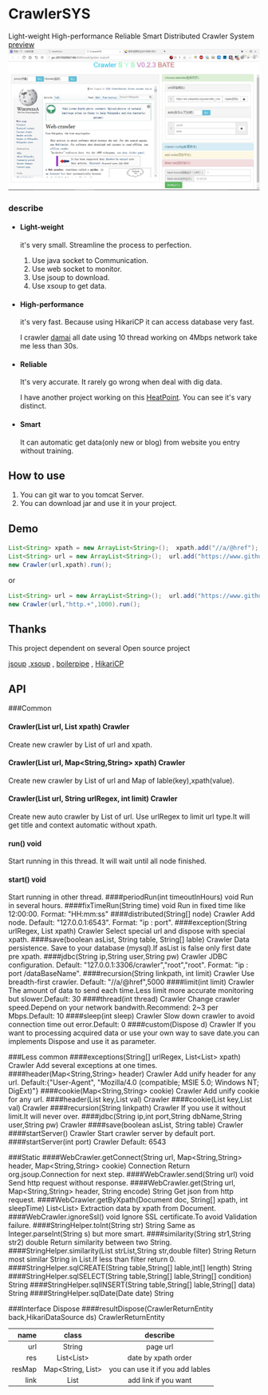 # CrawlerSYS

Light-weight High-performance Reliable Smart Distributed Crawler System [preview](cloudforwork.cn/crawler)![crawlerPage](https://raw.githubusercontent.com/zrtzrt/CrawlerSYS/master/docs/img/crawler.JPG)

### describe
- #### Light-weight
  it's very small. Streamline the process to perfection. 
  1. Use java socket to Communication.
  2. Use web socket to monitor.
  3. Use jsoup to download.
  4. Use xsoup to get data.

- #### High-performance

  it's very fast. Because using HikariCP it can access database very fast.

   I crawler [damai](https://www.damai.cn/) all date using 10 thread working on 4Mbps network take me less than 30s.

- #### Reliable

  It's very accurate. It rarely  go wrong when deal with dig data.

  I have another project working on this [HeatPoint](cloudforwork.cn/heatpoint). You can see it's vary distinct.

- #### Smart

  It can automatic get data(only new or blog) from website you entry without training. 

## How to use

1. You can git war to you tomcat Server.
2. You can download jar and use it in your project.

## Demo

```java
List<String> xpath = new ArrayList<String>();  xpath.add("//a/@href");
List<String> url = new ArrayList<String>();  url.add("https://www.github.com");
new Crawler(url,xpath).run();
```

or

```java
List<String> url = new ArrayList<String>();  url.add("https://www.github.com");
new Crawler(url,"http.+",1000).run();
```

## Thanks

This project dependent on several Open source project

[jsoup](https://github.com/jhy/jsoup) ,[xsoup](https://github.com/code4craft/xsoup) , [boilerpipe](https://github.com/kohlschutter/boilerpipe) , [HikariCP](https://github.com/brettwooldridge/HikariCP)

## API

###Common
#### Crawler(List<String> url, List<String> xpath)	Crawler
Create new crawler by List of url and xpath.
#### Crawler(List<String> url, Map<String,String> xpath)		Crawler
Create new crawler by List of url and Map of lable(key),xpath(value).
#### Crawler(List<String> url, String urlRegex, int limit)		Crawler	
Create new auto crawler by List of url. Use urlRegex to limit url type.It will get title and context automatic without xpath.
#### run() 	void
Start running in this thread. It will wait until all node finished.
#### start() 	void
Start running in other thread.
####periodRun(int timeoutInHours)		void
Run in several hours.
####fixTimeRun(String time)		void
Run in fixed time like 12:00:00. Format: "HH:mm:ss"
####distributed(String[] node)	Crawler
Add node. Default: "127.0.0.1:6543". Format: "ip : port".
####exception(String urlRegex, List<String> xpath)		Crawler
Select special url and dispose with special xpath.
####save(boolean asList, String table, String[] lable)		Crawler
Data persistence. Save to your database (mysql).If asList is false only first date pre xpath.
####jdbc(String ip,String user,String pw)	Crawler
JDBC configuration. Default: "127.0.0.1:3306/crawler","root","root". Format: "ip : port /dataBaseName".
####recursion(String linkpath, int limit)	Crawler
Use breadth-first crawler. Default: "//a/@href",5000
####limit(int limit)	Crawler
The amount of data to send each time.Less limit more accurate monitoring but slower.Default: 30
####thread(int thread)		Crawler
Change crawler speed.Depend on your network bandwith.Recommend: 2~3 per Mbps.Default: 10
####sleep(int sleep)		Crawler
Slow down crawler to avoid connection time out error.Default: 0
####custom(Dispose d)	Crawler
If you want to processing acquired data or use your own way to save date.you can implements  Dispose and use it as parameter.



###Less common
####exceptions(String[] urlRegex, List<List<String>> xpath)	Crawler
Add several exceptions at one times.
####header(Map<String,String> header)	Crawler
Add unify header for any url. Default:{"User-Agent", "Mozilla/4.0 (compatible; MSIE 5.0; Windows NT; DigExt)"}
####cookie(Map<String,String> cookie)		Crawler
Add unify cookie for any url.
####header(List<String> key,List<String> val)	Crawler
####cookie(List<String> key,List<String> val)	Crawler
####recursion(String linkpath)	Crawler
If you use it without limit.It will never over.
####jdbc(String ip,int port,String dbName,String user,String pw)	Crawler
####save(boolean asList, String table)		Crawler
####startServer()	Crawler
Start crawler server by default port.
####startServer(int port)		Crawler
Default: 6543



###Static
####WebCrawler.getConnect(String url, Map<String,String> header, Map<String,String> cookie)		Connection
Return org.jsoup.Connection for next step.
####WebCrawler.send(String url)		void
Send http request without response.
####WebCrawler.get(String url, Map<String,String> header, String encode)	String
Get json from http request.
####WebCrawler.getByXpath(Document doc, String[] xpath, int sleepTime)		List<List<String>>
Extraction data by xpath from Document.
####WebCrawler.ignoreSsl()		void
Ignore SSL certificate.To avoid Validation failure.
####StringHelper.toInt(String str)	String
Same as Integer.parseInt(String s) but more smart.
####similarity(String str1,String str2)		double
Return similarity between two String.
####StringHelper.similarity(List<String> strList,String str,double filter)		String
Return most similar String in List.If less than filter return 0.
####StringHelper.sqlCREATE(String table,String[] lable,int[] length)		String
####StringHelper.sqlSELECT(String table,String[] lable,String[] condition)	String
####StringHelper.sqlINSERT(String table,String[] lable,String[] data)	String
####StringHelper.sqlDate(Date date)		String



###Interface Dispose
####resultDispose(CrawlerReturnEntity back,HikariDataSource ds)		CrawlerReturnEntity

|   name |           class           |             describe             |
| -----: | :-----------------------: | :------------------------------: |
|    url |          String           |             page url             |
|    res |    List<List<String>>     |       date by xpath order        |
| resMap | Map<String, List<String>> | you can use it if you add lables |
|   link |       List<String>        |       add link if you want       |


